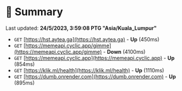 # 📖 Summary
Last updated: **24/5/2023, 3:59:08 PTG "Asia/Kuala_Lumpur"**

- `GET` [https://hst.aytea.ga](https://hst.aytea.ga) - **Up** (450ms)
- `GET` [https://memeapi.cyclic.app/gimme](https://memeapi.cyclic.app/gimme) - **Down** (4100ms)
- `GET` [https://memeapi.cyclic.app](https://memeapi.cyclic.app) - **Up** (854ms)
- `GET` [https://klik.ml/health](https://klik.ml/health) - **Up** (1110ms)
- `GET` [https://dumb.onrender.com](https://dumb.onrender.com) - **Up** (895ms)

